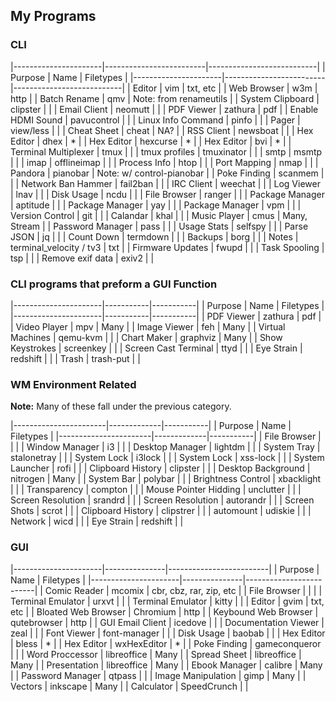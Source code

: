 <!--
##### My (demuredemeanor) attempt to list what programs I use
# vim: set expandtab ts=4 sw=4: ## Since this is markdown
# https://notabug.org/demure/dotfiles/
# legacy repo http://github.com/demure/dotfiles
-->

## My Programs ##
### CLI ###

|----------------------|-------------------------|---------------------------|
| Purpose              | Name                    | Filetypes                 |
|----------------------|-------------------------|---------------------------|
| Editor               | vim                     | txt, etc                  |
| Web Browser          | w3m                     | http                      |
| Batch Rename         | qmv                     | Note: from renameutils    |
| System Clipboard     | clipster                |                           |
| Email Client         | neomutt                 |                           |
| PDF Viewer           | zathura                 | pdf                       |
| Enable HDMI Sound    | pavucontrol             |                           |
| Linux Info Command   | pinfo                   |                           |
| Pager                | view/less               |                           |
| Cheat Sheet          | cheat                   | NA?                       |
| RSS Client           | newsboat                |                           |
| Hex Editor           | dhex                    | *                         |
| Hex Editor           | hexcurse                | *                         |
| Hex Editor           | bvi                     | *                         |
| Terminal Multiplexer | tmux                    |                           |
| tmux profiles        | tmuxinator              |                           |
| smtp                 | msmtp                   |                           |
| imap                 | offlineimap             |                           |
| Process Info         | htop                    |                           |
| Port Mapping         | nmap                    |                           |
| Pandora              | pianobar                | Note: w/ control-pianobar |
| Poke Finding         | scanmem                 |                           |
| Network Ban Hammer   | fail2ban                |                           |
| IRC Client           | weechat                 |                           |
| Log Viewer           | lnav                    |                           |
| Disk Usage           | ncdu                    |                           |
| File Browser         | ranger                  |                           |
| Package Manager      | aptitude                |                           |
| Package Manager      | yay                     |                           |
| Package Manager      | vpm                     |                           |
| Version Control      | git                     |                           |
| Calandar             | khal                    |                           |
| Music Player         | cmus                    | Many, Stream              |
| Password Manager     | pass                    |                           |
| Usage Stats          | selfspy                 |                           |
| Parse JSON           | jq                      |                           |
| Count Down           | termdown                |                           |
| Backups              | borg                    |                           |
| Notes                | terminal_velocity / tv3 | txt                       |
| Firmware Updates     | fwupd                   |                           |
| Task Spooling        | tsp                     |                           |
| Remove exif data     | exiv2                   |                           |


### CLI programs that preform a GUI Function ###

|----------------------|-----------|-----------|
| Purpose              | Name      | Filetypes |
|----------------------|-----------|-----------|
| PDF Viewer           | zathura   | pdf       |
| Video Player         | mpv       | Many      |
| Image Viewer         | feh       | Many      |
| Virtual Machines     | qemu-kvm  |           |
| Chart Maker          | graphviz  | Many      |
| Show Keystrokes      | screenkey |           |
| Screen Cast Terminal | ttyd      |           |
| Eye Strain           | redshift  |           |
| Trash                | trash-put |           |


### WM Environment Related ###
**Note:** Many of these fall under the previous category.

|-----------------------|-------------|-----------|
| Purpose               | Name        | Filetypes |
|-----------------------|-------------|-----------|
| File Browser          |             |           |
| Window Manager        | i3          |           |
| Desktop Manager       | lightdm     |           |
| System Tray           | stalonetray |           |
| System Lock           | i3lock      |           |
| System Lock           | xss-lock    |           |
| System Launcher       | rofi        |           |
| Clipboard History     | clipster    |           |
| Desktop Background    | nitrogen    | Many      |
| System Bar            | polybar     |           |
| Brightness Control    | xbacklight  |           |
| Transparency          | compton     |           |
| Mouse Pointer Hidding | unclutter   |           |
| Screen Resolution     | srandrd     |           |
| Screen Resolution     | autorandr   |           |
| Screen Shots          | scrot       |           |
| Clipboard History     | clipstrer   |           |
| automount             | udiskie     |           |
| Network               | wicd        |           |
| Eye Strain            | redshift    |           |


### GUI ###

|----------------------|---------------|-------------------------|
| Purpose              | Name          | Filetypes               |
|----------------------|---------------|-------------------------|
| Comic Reader         | mcomix        | cbr, cbz, rar, zip, etc |
| File Browser         |               |                         |
| Terminal Emulator    | urxvt         |                         |
| Terminal Emulator    | kitty         |                         |
| Editor               | gvim          | txt, etc                |
| Bloated Web Browser  | Chromium      | http                    |
| Keybound Web Browser | qutebrowser   | http                    |
| GUI Email Client     | icedove       |                         |
| Documentation Viewer | zeal          |                         |
| Font Viewer          | font-manager  |                         |
| Disk Usage           | baobab        |                         |
| Hex Editor           | bless         | *                       |
| Hex Editor           | wxHexEditor   | *                       |
| Poke Finding         | gameconqueror |                         |
| Word Proccessor      | libreoffice   | Many                    |
| Spread Sheet         | libreoffice   | Many                    |
| Presentation         | libreoffice   | Many                    |
| Ebook Manager        | calibre       | Many                    |
| Password Manager     | qtpass        |                         |
| Image Manipulation   | gimp          | Many                    |
| Vectors              | inkscape      | Many                    |
| Calculator           | SpeedCrunch   |                         |
